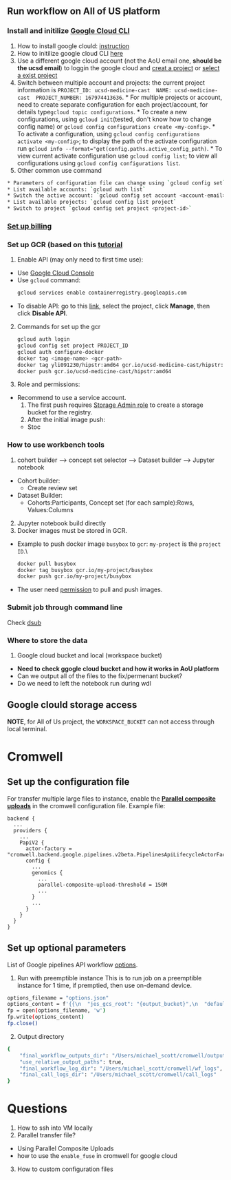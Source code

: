 ## Run workflow on All of US platform
### Install and initilize [Google Cloud CLI](https://cloud.google.com/sdk/docs)
1. How to install google clould: [instruction](https://cloud.google.com/sdk/docs/install)
2. How to initilize google cloud CLI [here](https://cloud.google.com/sdk/docs/initializing)
  1. Use a different google cloud account (not the AoU email one, **should be the ucsd email**) to loggin the google cloud and [creat a project](https://cloud.google.com/resource-manager/docs/creating-managing-projects) or [select a exist project](https://console.cloud.google.com/projectselector2/home/dashboard?_ga=2.231392601.710925857.1663345404-1626730909.1663177519)
  2. Switch between multiple account and projects: the current project information is `PROJECT_ID: ucsd-medicine-cast  NAME: ucsd-medicine-cast  PROJECT_NUMBER: 167974413636`.
    * For multiple projects or account, need to create separate configuration for each project/account, for details type`gcloud topic configurations`.
    * To create a new configurations, using `gcloud init`(tested, don't know how to change config name) or `gcloud config configurations create <my-config>`. 
    * To activate a configuration, using `gcloud config configurations activate <my-config>`; to display the path of the activate configuration run `gcloud info --format="get(config.paths.active_config_path)`.
    * To view current activate configuration use `gcloud config list`; to view all configurations using `gcloud config configurations list`.
3. Other common use command
  ```bash
  * Parameters of configuration file can change using `gcloud config set`.
  * List available accounts: `gcloud auth list`
  * Switch the active account: `gcloud config set account <account-email>` 
  * List available projects: `gcloud config list project`
  * Switch to project `gcloud config set project <project-id>`
  ```
### [Set up billing](https://aousupporthelp.zendesk.com/hc/en-us/articles/360039539411)
### Set up GCR (based on this [tutorial](https://cloud.google.com/container-registry/docs/access-control)
1. Enable API (may only need to first time use):
  * Use [Google Cloud Console](https://console.cloud.google.com/flows/enableapi?apiid=containerregistry.googleapis.com&_ga=2.127657035.710925857.1663345404-1626730909.1663177519)
  * Use `gcloud` command:
    ```bash
    gcloud services enable containerregistry.googleapis.com
    ````
  * To disable API: go to this [link](https://console.cloud.google.com/apis/library/containerregistry.googleapis.com?_ga=2.236692935.710925857.1663345404-1626730909.1663177519), select the project, click **Manage**, then click **Disable API**.
2. Commands for set up the gcr 
    ```bash
    gcloud auth login
    gcloud config set project PROJECT_ID
    gcloud auth configure-docker
    docker tag <image-name> <gcr-path>
    docker tag yli091230/hipstr:amd64 gcr.io/ucsd-medicine-cast/hipstr:amd64\n
    docker push gcr.io/ucsd-medicine-cast/hipstr:amd64
    ```
3. Role and permissions:
* Recommend to use a service account.
  1. The first push requires [Storage Admin role](https://cloud.google.com/storage/docs/access-control/iam-roles) to create a storage bucket for the registry.
  2. After the initial image push:
    * Stoc

### How to use workbench tools
1. cohort builder --> concept set selector --> Dataset builder --> Jupyter notebook
* Cohort builder:
  * Create review set
* Dataset Builder:
  * Cohorts:Participants, Concept set (for each sample):Rows, Values:Columns
2. Jupyter notebook build directly
3. Docker images must be stored in GCR.
  * Example to push docker image `busybox` to `gcr`:
    `my-project` is the `project ID`.\
    ```bash
    docker pull busybox
    docker tag busybox gcr.io/my-project/busybox
    docker push gcr.io/my-project/busybox
    ```
  * The user need [permission](https://cloud.google.com/container-registry/docs/access-control) to pull and push images.
### Submit job through command line
Check [dsub](https://aousupporthelp.zendesk.com/hc/en-us/articles/4692986669332-Use-dsub-in-the-All-of-Us-Researcher-Workbench-)
### Where to store the data
1. Google cloud bucket and local (workspace bucket)
* **Need to check ggogle cloud bucket and how it works in AoU platform**
* Can we output all of the files to the fix/permenant bucket?
* Do we need to left the notebook run during wdl



## Google clould storage access
**NOTE**, for All of Us project, the `WORKSPACE_BUCKET` can not access through local terminal.
# Cromwell
## Set up the configuration file
For transfer multiple large files to instance, enable the [**Parallel composite uploads**](https://cromwell.readthedocs.io/en/stable/backends/Google/#parallel-composite-uploads) in the cromwell configuration file. 
Example file:
```
backend {
  ...
  providers {
    ...
    PapiV2 {
      actor-factory = "cromwell.backend.google.pipelines.v2beta.PipelinesApiLifecycleActorFactory"
      config {
        ...
        genomics {
          ...
          parallel-composite-upload-threshold = 150M
          ...
        }
        ...
      }
    }
  }
}
```
## Set up optional parameters
List of Google pipelines API workflow [options](https://cromwell.readthedocs.io/en/stable/wf_options/Google/).

1. Run with preemptible instance
This is to run job on a preemptible instance for 1 time, if premptied, then use on-demand device. 
```bash
options_filename = "options.json"
options_content = f'{{\n  "jes_gcs_root": "{output_bucket}",\n  "default_runtime_attributes": {{\n    "preemptible": "1"\n    }}\n}}'
fp = open(options_filename, 'w')
fp.write(options_content)
fp.close()
```
2. Output directory
```bash
{
    "final_workflow_outputs_dir": "/Users/michael_scott/cromwell/outputs",
    "use_relative_output_paths": true,
    "final_workflow_log_dir": "/Users/michael_scott/cromwell/wf_logs",
    "final_call_logs_dir": "/Users/michael_scott/cromwell/call_logs"
}
```
# Questions
1. How to ssh into VM locally
2. Parallel transfer file?
  * Using Parallel Composite Uploads
  * how to use the `enable_fuse` in cromwell for google cloud
3. How to custom configuration files

